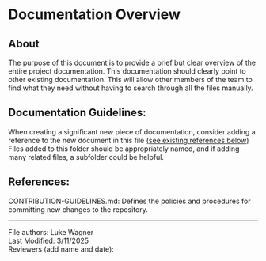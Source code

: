 # Documentation Overview

## About

The purpose of this document is to provide a brief but clear overview of the entire project documentation. This documentation should clearly point to other existing documentation. This will allow other members of the team to find what they need without having to search through all the files manually.

## Documentation Guidelines:

When creating a significant new piece of documentation, consider adding a reference to the new document in this file [(see existing references below)](#references) Files added to this folder should be appropriately named, and if adding many related files, a subfolder could be helpful.

## References:

CONTRIBUTION-GUIDELINES.md: Defines the policies and procedures for committing new changes to the repository.

___

File authors: Luke Wagner  
Last Modified: 3/11/2025  
Reviewers (add name and date):  